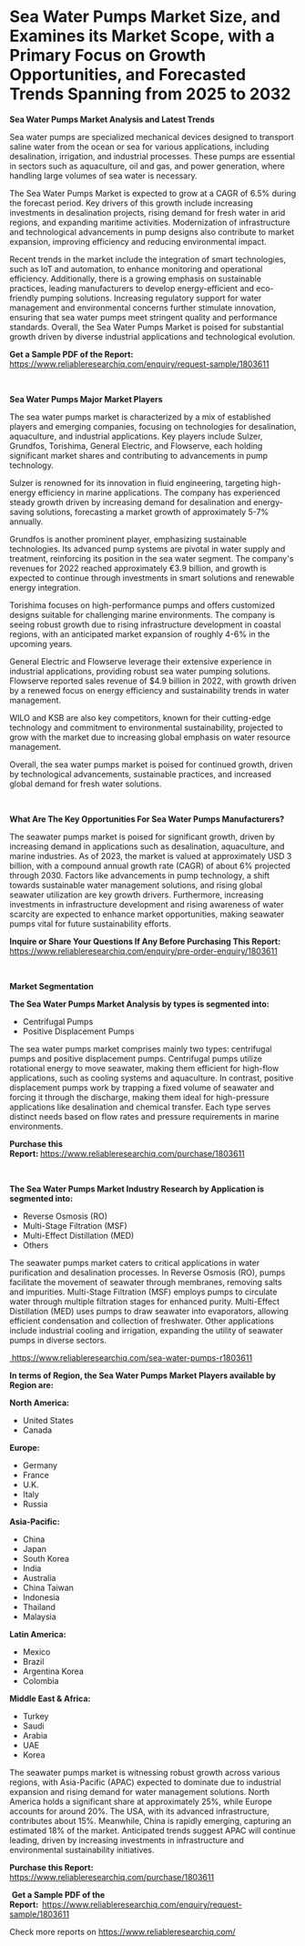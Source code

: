 <p><h1>Sea Water Pumps Market Size, and Examines its Market Scope, with a Primary Focus on Growth Opportunities, and Forecasted Trends Spanning from 2025 to 2032</h1></p><p><strong>Sea Water Pumps Market Analysis and Latest Trends</strong></p>
<p><p>Sea water pumps are specialized mechanical devices designed to transport saline water from the ocean or sea for various applications, including desalination, irrigation, and industrial processes. These pumps are essential in sectors such as aquaculture, oil and gas, and power generation, where handling large volumes of sea water is necessary.</p><p>The Sea Water Pumps Market is expected to grow at a CAGR of 6.5% during the forecast period. Key drivers of this growth include increasing investments in desalination projects, rising demand for fresh water in arid regions, and expanding maritime activities. Modernization of infrastructure and technological advancements in pump designs also contribute to market expansion, improving efficiency and reducing environmental impact.</p><p>Recent trends in the market include the integration of smart technologies, such as IoT and automation, to enhance monitoring and operational efficiency. Additionally, there is a growing emphasis on sustainable practices, leading manufacturers to develop energy-efficient and eco-friendly pumping solutions. Increasing regulatory support for water management and environmental concerns further stimulate innovation, ensuring that sea water pumps meet stringent quality and performance standards. Overall, the Sea Water Pumps Market is poised for substantial growth driven by diverse industrial applications and technological evolution.</p></p>
<p><strong>Get a Sample PDF of the Report:&nbsp;</strong> <a href="https://www.reliableresearchiq.com/enquiry/request-sample/1803611?utm_campaign=2730&utm_medium=2&utm_source=Github&utm_content=ia&utm_term=10042025&utm_id=sea-water-pumps">https://www.reliableresearchiq.com/enquiry/request-sample/1803611</a></p>
<p>&nbsp;</p>
<p><strong>Sea Water Pumps Major Market Players</strong></p>
<p><p>The sea water pumps market is characterized by a mix of established players and emerging companies, focusing on technologies for desalination, aquaculture, and industrial applications. Key players include Sulzer, Grundfos, Torishima, General Electric, and Flowserve, each holding significant market shares and contributing to advancements in pump technology.</p><p>Sulzer is renowned for its innovation in fluid engineering, targeting high-energy efficiency in marine applications. The company has experienced steady growth driven by increasing demand for desalination and energy-saving solutions, forecasting a market growth of approximately 5-7% annually. </p><p>Grundfos is another prominent player, emphasizing sustainable technologies. Its advanced pump systems are pivotal in water supply and treatment, reinforcing its position in the sea water segment. The company's revenues for 2022 reached approximately €3.9 billion, and growth is expected to continue through investments in smart solutions and renewable energy integration.</p><p>Torishima focuses on high-performance pumps and offers customized designs suitable for challenging marine environments. The company is seeing robust growth due to rising infrastructure development in coastal regions, with an anticipated market expansion of roughly 4-6% in the upcoming years.</p><p>General Electric and Flowserve leverage their extensive experience in industrial applications, providing robust sea water pumping solutions. Flowserve reported sales revenue of $4.9 billion in 2022, with growth driven by a renewed focus on energy efficiency and sustainability trends in water management.</p><p>WILO and KSB are also key competitors, known for their cutting-edge technology and commitment to environmental sustainability, projected to grow with the market due to increasing global emphasis on water resource management.</p><p>Overall, the sea water pumps market is poised for continued growth, driven by technological advancements, sustainable practices, and increased global demand for fresh water solutions.</p></p>
<p>&nbsp;</p>
<p><strong>What Are The Key Opportunities For Sea Water Pumps Manufacturers?</strong></p>
<p><p>The seawater pumps market is poised for significant growth, driven by increasing demand in applications such as desalination, aquaculture, and marine industries. As of 2023, the market is valued at approximately USD 3 billion, with a compound annual growth rate (CAGR) of about 6% projected through 2030. Factors like advancements in pump technology, a shift towards sustainable water management solutions, and rising global seawater utilization are key growth drivers. Furthermore, increasing investments in infrastructure development and rising awareness of water scarcity are expected to enhance market opportunities, making seawater pumps vital for future sustainability efforts.</p></p>
<p><strong>Inquire or Share Your Questions If Any Before Purchasing This Report:</strong> <a href="https://www.reliableresearchiq.com/enquiry/pre-order-enquiry/1803611?utm_campaign=2730&utm_medium=2&utm_source=Github&utm_content=ia&utm_term=10042025&utm_id=sea-water-pumps">https://www.reliableresearchiq.com/enquiry/pre-order-enquiry/1803611</a></p>
<p>&nbsp;</p>
<p><strong>Market Segmentation</strong></p>
<p><strong>The Sea Water Pumps Market Analysis by types is segmented into:</strong></p>
<p><ul><li>Centrifugal Pumps</li><li>Positive Displacement Pumps</li></ul></p>
<p><p>The sea water pumps market comprises mainly two types: centrifugal pumps and positive displacement pumps. Centrifugal pumps utilize rotational energy to move seawater, making them efficient for high-flow applications, such as cooling systems and aquaculture. In contrast, positive displacement pumps work by trapping a fixed volume of seawater and forcing it through the discharge, making them ideal for high-pressure applications like desalination and chemical transfer. Each type serves distinct needs based on flow rates and pressure requirements in marine environments.</p></p>
<p><strong>Purchase this Report:&nbsp;</strong><a href="https://www.reliableresearchiq.com/purchase/1803611?utm_campaign=2730&utm_medium=2&utm_source=Github&utm_content=ia&utm_term=10042025&utm_id=sea-water-pumps">https://www.reliableresearchiq.com/purchase/1803611</a></p>
<p>&nbsp;</p>
<p><strong>The Sea Water Pumps Market Industry Research by Application is segmented into:</strong></p>
<p><ul><li>Reverse Osmosis (RO)</li><li>Multi-Stage Filtration (MSF)</li><li>Multi-Effect Distillation (MED)</li><li>Others</li></ul></p>
<p><p>The seawater pumps market caters to critical applications in water purification and desalination processes. In Reverse Osmosis (RO), pumps facilitate the movement of seawater through membranes, removing salts and impurities. Multi-Stage Filtration (MSF) employs pumps to circulate water through multiple filtration stages for enhanced purity. Multi-Effect Distillation (MED) uses pumps to draw seawater into evaporators, allowing efficient condensation and collection of freshwater. Other applications include industrial cooling and irrigation, expanding the utility of seawater pumps in diverse sectors.</p></p>
<p><a href="https://www.reliableresearchiq.com/sea-water-pumps-r1803611?utm_campaign=2730&utm_medium=2&utm_source=Github&utm_content=ia&utm_term=10042025&utm_id=sea-water-pumps">&nbsp;https://www.reliableresearchiq.com/sea-water-pumps-r1803611</a></p>
<p><strong>In terms of Region, the Sea Water Pumps Market Players available by Region are:</strong></p>
<p>
    <p> <strong> North America: </strong>
        <ul>
            <li>United States</li>
            <li>Canada</li>
        </ul>
        </p> 
    <p> <strong> Europe: </strong>
        <ul>
            <li>Germany</li>
            <li>France</li>
            <li>U.K.</li>
            <li>Italy</li>
            <li>Russia</li>
        </ul>
        </p> 
    <p> <strong> Asia-Pacific: </strong>
        <ul>
            <li>China</li>
            <li>Japan</li>
            <li>South Korea</li>
            <li>India</li>
            <li>Australia</li>
            <li>China Taiwan</li>
            <li>Indonesia</li>
            <li>Thailand</li>
            <li>Malaysia</li>
        </ul>
        </p> 
    <p> <strong> Latin America: </strong>
        <ul>
            <li>Mexico</li>
            <li>Brazil</li>
            <li>Argentina Korea</li>
            <li>Colombia</li>
        </ul>
        </p> 
    <p> <strong> Middle East & Africa: </strong>
        <ul>
            <li>Turkey</li>
            <li>Saudi</li>
            <li>Arabia</li>
            <li>UAE</li>
            <li>Korea</li>
        </ul>
    </p>
    </p>
<p><p>The seawater pumps market is witnessing robust growth across various regions, with Asia-Pacific (APAC) expected to dominate due to industrial expansion and rising demand for water management solutions. North America holds a significant share at approximately 25%, while Europe accounts for around 20%. The USA, with its advanced infrastructure, contributes about 15%. Meanwhile, China is rapidly emerging, capturing an estimated 18% of the market. Anticipated trends suggest APAC will continue leading, driven by increasing investments in infrastructure and environmental sustainability initiatives.</p></p>
<p><strong>Purchase this Report: </strong><a href="https://www.reliableresearchiq.com/purchase/1803611?utm_campaign=2730&utm_medium=2&utm_source=Github&utm_content=ia&utm_term=10042025&utm_id=sea-water-pumps">https://www.reliableresearchiq.com/purchase/1803611</a></p>
<p>&nbsp;<strong>Get a Sample PDF of the Report:&nbsp;&nbsp;</strong><a href="https://www.reliableresearchiq.com/enquiry/request-sample/1803611?utm_campaign=2730&utm_medium=2&utm_source=Github&utm_content=ia&utm_term=10042025&utm_id=sea-water-pumps">https://www.reliableresearchiq.com/enquiry/request-sample/1803611</a></p>
<p><strong></strong></p>
<p>Check more reports on <a href="https://www.reliableresearchiq.com/?utm_campaign=2730&utm_medium=2&utm_source=Github&utm_content=ia&utm_term=10042025&utm_id=sea-water-pumps">https://www.reliableresearchiq.com/</a></p>